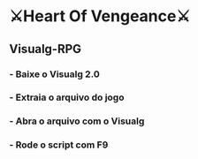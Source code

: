 # ⚔️Heart Of Vengeance⚔️

## Visualg-RPG

### - Baixe o Visualg 2.0
### - Extraia o arquivo do jogo
### - Abra o arquivo com o Visualg
### - Rode o script com F9
